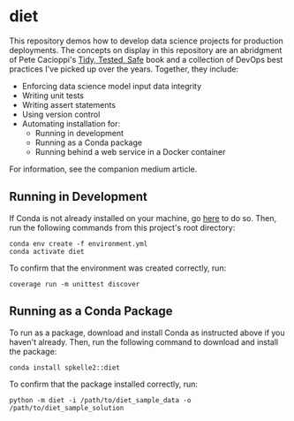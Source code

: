 # diet

This repository demos how to develop data science projects for production
deployments. The concepts on display in this repository are an abridgment of
Pete Cacioppi's [Tidy, Tested, Safe](https://github.com/ticdat/tidy_tested_safe/wiki)
book and a collection of DevOps best practices I've picked up over the years.
Together, they include:
* Enforcing data science model input data integrity
* Writing unit tests
* Writing assert statements
* Using version control
* Automating installation for:
  * Running in development
  * Running as a Conda package
  * Running behind a web service in a Docker container

For information, see the companion medium article. 

## Running in Development
If Conda is not already installed on your machine, go [here](https://docs.conda.io/projects/miniconda/en/latest/)
to do so. Then, run the following commands from this project's root directory:
```commandline
conda env create -f environment.yml
conda activate diet
```
To confirm that the environment was created correctly, run:
```commandline
coverage run -m unittest discover
```

## Running as a Conda Package
To run as a package, download and install Conda as instructed above if you haven't
already. Then, run the following command to download and install the package:
```commandline
conda install spkelle2::diet
```
To confirm that the package installed correctly, run:
```commandline
python -m diet -i /path/to/diet_sample_data -o /path/to/diet_sample_solution
```